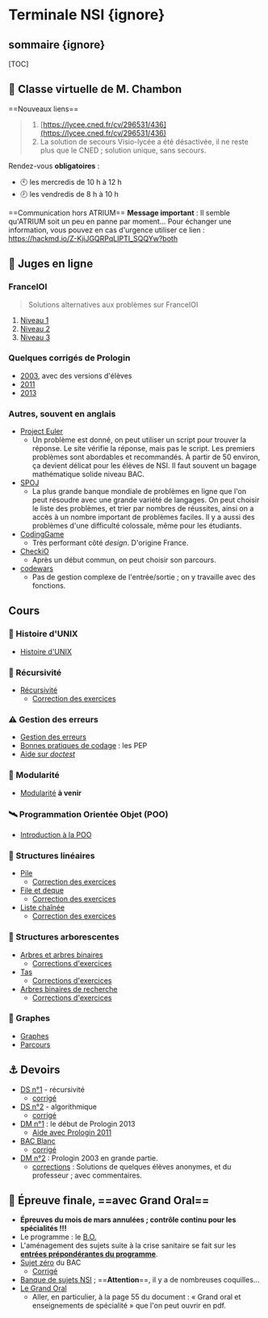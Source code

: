 # Terminale NSI {ignore}

## sommaire {ignore}

[TOC]

## :busts_in_silhouette: Classe virtuelle de  M. Chambon

==Nouveaux liens==
> 1. [https://lycee.cned.fr/cv/296531/436](https://lycee.cned.fr/cv/296531/436)
> 2. La solution de secours Visio-lycée a été désactivée, il ne reste plus que le CNED ; solution unique, sans secours.


Rendez-vous **obligatoires** :
* :clock10: les mercredis de 10 h à 12 h
* :clock8: les vendredis de 8 h à 10 h

==Communication hors ATRIUM==
**Message important** : Il semble qu'ATRIUM soit un peu en panne par moment...
Pour échanger une information, vous pouvez en cas d'urgence utiliser ce lien : https://hackmd.io/Z-KjiJGQRPqLIPTI_SQQYw?both

## 🥇 Juges en ligne
### FranceIOI
> Solutions alternatives aux problèmes sur FranceIOI

1. [Niveau 1](N1/accueil.html)
2. [Niveau 2](N2/accueil.html)
3. [Niveau 3](N3/accueil.html)

### Quelques corrigés de Prologin
* [2003](Prologin/2003.html), avec des versions d'élèves
* [2011](Prologin/2011.html)
* [2013](Prologin/2013.html)

### Autres, souvent en anglais
* [Project Euler](https://projecteuler.net/)
    * Un problème est donné, on peut utiliser un script pour trouver la réponse. Le site vérifie la réponse, mais pas le script. Les premiers problèmes sont abordables et recommandés. À partir de 50 environ, ça devient délicat pour les élèves de NSI. Il faut souvent un bagage mathématique solide niveau BAC.
* [SPOJ](https://www.spoj.com/)
    * La plus grande banque mondiale de problèmes en ligne que l'on peut résoudre avec une grande variété de langages. On peut choisir le liste des problèmes, et trier par nombres de réussites, ainsi on a accès à un nombre important de problèmes faciles. Il y a aussi des problèmes d'une difficulté colossale, même pour les étudiants.
* [CodingGame](https://www.codingame.com/start)
    * Très performant côté *design*. D'origine France.
* [CheckiO](https://checkio.org/)
    * Après un début commun, on peut choisir son parcours.
* [codewars](https://www.codewars.com/)
    * Pas de gestion complexe de l'entrée/sortie ; on y travaille avec des fonctions.

## Cours

### 🦺 Histoire d'UNIX

* [Histoire d'UNIX](cours/0-Histoire/Unix.html)

### 🔄 Récursivité

* [Récursivité](cours/1-Récursivité/récursif.html)
    * [Correction des exercices](cours/1-Récursivité/correction.html)

### ⚠️ Gestion des erreurs

* [Gestion des erreurs](cours/2-Error/error.html)
* [Bonnes pratiques de codage](pep.html) : les PEP
* [Aide sur *doctest*](doctest.html)

### 🎢 Modularité

* [Modularité](cours/3-Module/?.html) **à venir**


### :artificial_satellite: Programmation Orientée Objet (POO)

* [Introduction à la POO](cours/1-POO/POO.html)


### 🚛 Structures linéaires

* [Pile](cours/2-Structures_linéaires/1-pile.html)
    * [Correction des exercices](cours/2-Structures_linéaires/1-pile-correction.html)
* [File et deque](cours/2-Structures_linéaires/2-file.html)
    * [Correction des exercices](cours/2-Structures_linéaires/2-file-correction.html)
* [Liste chaînée](cours/2-Structures_linéaires/3-liste.html)
    * [Correction des exercices](cours/2-Structures_linéaires/3-liste-correction.html)

### 🌳 Structures arborescentes

* [Arbres et arbres binaires](cours/3-Arbres/1-arbre.html)
    * [Corrections d'exercices](cours/3-Arbres/1-correction.html)
* [Tas](cours/3-Arbres/2-tas.html)
    * [Corrections d'exercices](cours/3-Arbres/2-correction.html)
* [Arbres binaires de recherche](cours/3-Arbres/3-ABR.html)
    * [Corrections d'exercices](cours/3-Arbres/3-correction.html)


### :diamond_shape_with_a_dot_inside: Graphes

* [Graphes](cours/4-Graphes/1-graphes.html)
* [Parcours](cours/4-Graphes/2-parcours.html)


## :anchor: Devoirs
* [DS n°1](devoirs/1-ds1/DS1.html) - récursivité
    * [corrigé](devoirs/1-ds1/corrigé.html)
* [DS n°2](devoirs/2-ds2/DS2.html) - algorithmique
    * [corrigé](devoirs/2-ds2/corrigé.html)
* [DM n°1](devoirs/3-dm1/dm1.html) : le début de Prologin 2013
    * [Aide avec Prologin 2011](devoirs/3-dm1/Aide2011.html)
* [BAC Blanc](devoirs/BAC-blanc/bac-blanc.html)
    * [corrigé](devoirs/BAC-blanc/corrigé.html)
* [DM n°2](devoirs/4-dm2/dm2.html) : Prologin 2003 en grande partie.
    * [corrections](devoirs/4-dm2/Corrigé/correction.html) : Solutions de quelques élèves anonymes, et du professeur ; avec commentaires.


## :checkered_flag: Épreuve finale, ==avec Grand Oral==

* **Épreuves du mois de mars annulées ; contrôle continu pour les spécialités !!!**
* Le programme : le [B.O.](https://cache.media.eduscol.education.fr/file/SPE8_MENJ_25_7_2019/93/3/spe247_annexe_1158933.pdf)
* L'aménagement des sujets suite à la crise sanitaire se fait sur les [**entrées prépondérantes du programme**](programme.html).
* [Sujet zéro](devoirs/bac-0/S0BAC21-Tle-SPE-NSI.pdf) du BAC
    * [Corrigé](devoirs/bac-0/Sujet_zero_20_21.pdf)
* [Banque de sujets NSI](https://eduscol.education.fr/2661/banque-des-epreuves-pratiques-de-specialite-nsi)  ; ==**Attention**==, il y a de nombreuses coquilles...
* [Le Grand Oral](https://eduscol.education.fr/729/presentation-du-grand-oral)
    * Aller, en particulier, à la page 55 du document : « Grand oral et enseignements de spécialité » que l'on peut ouvrir en pdf.